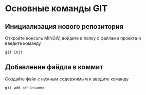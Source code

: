 # Основные команды GIT

## Инициализация нового репозитория

Откройте консоль MINGW, войдите в папку с файлами проекта и введите команду
```
git init
```

## Добавление файдла в коммит

Создайте файл с нужным содержимым и введите команду
```
git add <filename>
```
